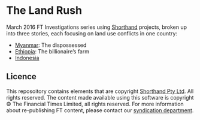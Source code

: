 # The Land Rush

March 2016 FT Investigations series using [Shorthand](https://github.com/shorthand) projects, broken up into three stories, each focusing on land use conflicts in one country:

* [Myanmar](https://ig.ft.com/sites/land-rush-investment/myanmar): The dispossessed
* [Ethiopia](https://ig.ft.com/sites/land-rush-investment/ethiopia): The billionaire’s farm
* [Indonesia](https://ig.ft.com/sites/land-rush-investment/indonesia)

## Licence
This reposoitory contains elements that are copyright [Shorthand Pty Ltd](http://shorthand.com/). All rights reserved. The content made available using this software is copyright &copy; The Financial Times Limited, all rights reserved. For more information about re-publishing FT content, please contact our [syndication department](http://syndication.ft.com/).